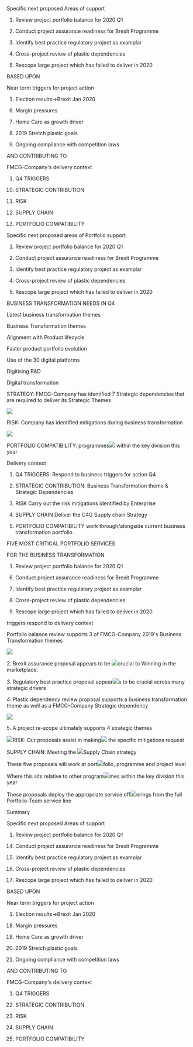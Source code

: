 <span class="underline">Specific next proposed Areas of support</span>

1.  Review project portfolio balance for 2020 Q1

2.  Conduct project assurance readiness for Brexit Programme

3.  Identify best practice regulatory project as examplar

4.  Cross-project review of plastic dependencies

5.  Rescope large project which has failed to deliver in 2020

BASED UPON

<span class="underline">Near term triggers for project action</span>

1.  Election results-\>Brexit Jan 2020

<!-- end list -->

6.  Margin pressures

7.  Home Care as growth driver

8.  2019 Stretch plastic goals

9.  Ongoing compliance with competition laws

AND CONTRIBUTING TO

<span class="underline">FMCG-Company's delivery context</span>

1.  Q4 TRIGGERS

<!-- end list -->

10. STRATEGIC CONTRIBUTION

11. RISK

12. SUPPLY CHAIN

13. PORTFOLIO COMPATIBILITY

Specific next proposed areas of Portfolio support

1.  Review project portfolio balance for 2020 Q1

2.  Conduct project assurance readiness for Brexit Programme

3.  Identify best practice regulatory project as examplar

4.  Cross-project review of plastic dependencies

5.  Rescope large project which has failed to deliver in 2020

BUSINESS TRANSFORMATION NEEDS IN Q4

Latest business transformation themes

Business Transformation themes

Alignment with Product lifecycle

Faster product portfolio evolution

Use of the 30 digital platforms

Digitising R\&D

Digital transformation

STRATEGY: FMCG-Company has identified 7 Strategic dependencies that are required to deliver its Strategic Themes


![](/images//image12.png)

RISK: Company has identified mitigations during business transformation

![](/images//image1.png)

PORTFOLIO COMPATIBILITY: programmes![](/images//image2.png) within the key division this year

Delivery context

1.  Q4 TRIGGERS: Respond to business triggers for action Q4

2.  STRATEGIC CONTRIBUTION: Business Transformation theme & Strategic Dependencies

3.  RISK Carry out the risk mitigations identified by Enterprise

4.  SUPPLY CHAIN Deliver the C4G Supply chain Strategy

5.  PORTFOLIO COMPATIBILITY work through/alongside current business transformation portfolio

FIVE MOST CRITICAL PORTFOLIO SERVICES

FOR THE BUSINESS TRANSFORMATION

1.  Review project portfolio balance for 2020 Q1

<!-- end list -->

6.  Conduct project assurance readiness for Brexit Programme

7.  Identify best practice regulatory project as examplar

8.  Cross-project review of plastic dependencies

9.  Rescope large project which has failed to deliver in 2020

triggers respond to delivery context

Portfolio balance review supports 3 of FMCG-Company 2019's Business Transformation themes

![](/images//image3.png)

2\. Brexit assurance proposal appears to be ![](/images//image4.png)crucial to Winning in the marketplace.

3\. Regulatory best practice proposal appear![](/images//image5.png)s to be crucial across many strategic drivers

4\. Plastic dependency review proposal supports a business transformation theme as well as a FMCG-Company Strategic dependency

![](/images//image6.png)

5\. A project re-scope ultimately supports 4 strategic themes

![](/images//image7.png)RISK: Our proposals assist in making![](/images//image8.png) the specific mitigations request

SUPPLY CHAIN: Meeting the ![](/images//image9.png)Supply Chain strategy

These five proposals will work at port![](/images//image10.png)folio, programme and project level

Where this sits relative to other program![](/images//image2.png)mes within the key division this year

These proposals deploy the appropriate service off![](/images//image11.png)erings from the full Portfolio-Team service line

Summary

<span class="underline">Specific next proposed Areas of support</span>

1.  Review project portfolio balance for 2020 Q1

<!-- end list -->

14. Conduct project assurance readiness for Brexit Programme

15. Identify best practice regulatory project as examplar

16. Cross-project review of plastic dependencies

17. Rescope large project which has failed to deliver in 2020

BASED UPON

<span class="underline">Near term triggers for project action</span>

1.  Election results-\>Brexit Jan 2020

<!-- end list -->

18. Margin pressures

19. Home Care as growth driver

20. 2019 Stretch plastic goals

21. Ongoing compliance with competition laws

AND CONTRIBUTING TO

<span class="underline">FMCG-Company's delivery context</span>

1.  Q4 TRIGGERS

<!-- end list -->

22. STRATEGIC CONTRIBUTION

23. RISK

24. SUPPLY CHAIN

25. PORTFOLIO COMPATIBILITY
